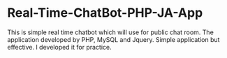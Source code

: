 # Real-Time-ChatBot-PHP-JA-App
This is simple real time chatbot which will use for public chat room. The application developed by PHP, MySQL and Jquery. Simple application but effective. I developed it for practice.
